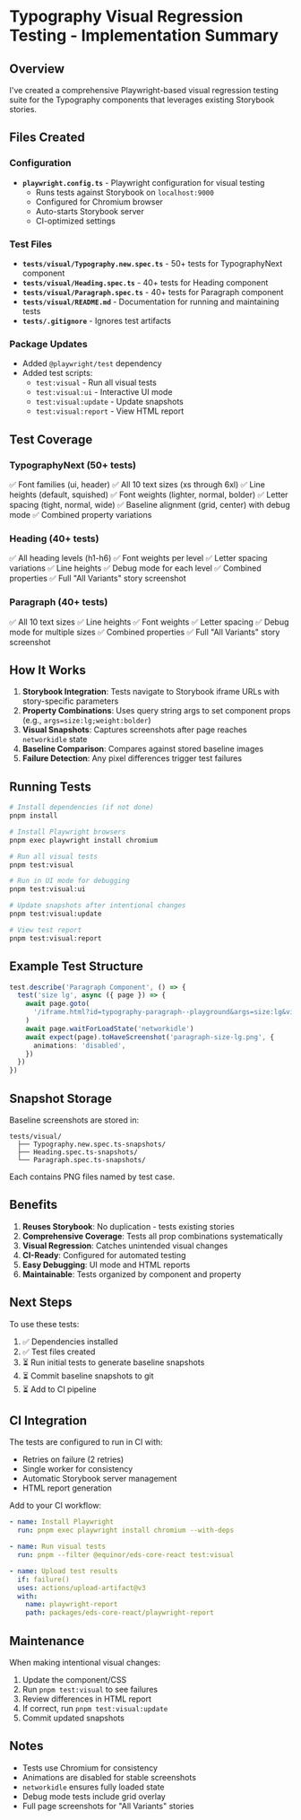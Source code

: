 # Typography Visual Regression Testing - Implementation Summary

## Overview

I've created a comprehensive Playwright-based visual regression testing suite for the Typography components that leverages existing Storybook stories.

## Files Created

### Configuration

- **`playwright.config.ts`** - Playwright configuration for visual testing
  - Runs tests against Storybook on `localhost:9000`
  - Configured for Chromium browser
  - Auto-starts Storybook server
  - CI-optimized settings

### Test Files

- **`tests/visual/Typography.new.spec.ts`** - 50+ tests for TypographyNext component
- **`tests/visual/Heading.spec.ts`** - 40+ tests for Heading component
- **`tests/visual/Paragraph.spec.ts`** - 40+ tests for Paragraph component
- **`tests/visual/README.md`** - Documentation for running and maintaining tests
- **`tests/.gitignore`** - Ignores test artifacts

### Package Updates

- Added `@playwright/test` dependency
- Added test scripts:
  - `test:visual` - Run all visual tests
  - `test:visual:ui` - Interactive UI mode
  - `test:visual:update` - Update snapshots
  - `test:visual:report` - View HTML report

## Test Coverage

### TypographyNext (50+ tests)

✅ Font families (ui, header)
✅ All 10 text sizes (xs through 6xl)
✅ Line heights (default, squished)
✅ Font weights (lighter, normal, bolder)
✅ Letter spacing (tight, normal, wide)
✅ Baseline alignment (grid, center) with debug mode
✅ Combined property variations

### Heading (40+ tests)

✅ All heading levels (h1-h6)
✅ Font weights per level
✅ Letter spacing variations
✅ Line heights
✅ Debug mode for each level
✅ Combined properties
✅ Full "All Variants" story screenshot

### Paragraph (40+ tests)

✅ All 10 text sizes
✅ Line heights
✅ Font weights
✅ Letter spacing
✅ Debug mode for multiple sizes
✅ Combined properties
✅ Full "All Variants" story screenshot

## How It Works

1. **Storybook Integration**: Tests navigate to Storybook iframe URLs with story-specific parameters
2. **Property Combinations**: Uses query string args to set component props (e.g., `args=size:lg;weight:bolder`)
3. **Visual Snapshots**: Captures screenshots after page reaches `networkidle` state
4. **Baseline Comparison**: Compares against stored baseline images
5. **Failure Detection**: Any pixel differences trigger test failures

## Running Tests

```bash
# Install dependencies (if not done)
pnpm install

# Install Playwright browsers
pnpm exec playwright install chromium

# Run all visual tests
pnpm test:visual

# Run in UI mode for debugging
pnpm test:visual:ui

# Update snapshots after intentional changes
pnpm test:visual:update

# View test report
pnpm test:visual:report
```

## Example Test Structure

```typescript
test.describe('Paragraph Component', () => {
  test('size lg', async ({ page }) => {
    await page.goto(
      '/iframe.html?id=typography-paragraph--playground&args=size:lg&viewMode=story',
    )
    await page.waitForLoadState('networkidle')
    await expect(page).toHaveScreenshot('paragraph-size-lg.png', {
      animations: 'disabled',
    })
  })
})
```

## Snapshot Storage

Baseline screenshots are stored in:

```
tests/visual/
  ├── Typography.new.spec.ts-snapshots/
  ├── Heading.spec.ts-snapshots/
  └── Paragraph.spec.ts-snapshots/
```

Each contains PNG files named by test case.

## Benefits

1. **Reuses Storybook**: No duplication - tests existing stories
2. **Comprehensive Coverage**: Tests all prop combinations systematically
3. **Visual Regression**: Catches unintended visual changes
4. **CI-Ready**: Configured for automated testing
5. **Easy Debugging**: UI mode and HTML reports
6. **Maintainable**: Tests organized by component and property

## Next Steps

To use these tests:

1. ✅ Dependencies installed
2. ✅ Test files created
3. ⏳ Run initial tests to generate baseline snapshots
4. ⏳ Commit baseline snapshots to git
5. ⏳ Add to CI pipeline

## CI Integration

The tests are configured to run in CI with:

- Retries on failure (2 retries)
- Single worker for consistency
- Automatic Storybook server management
- HTML report generation

Add to your CI workflow:

```yaml
- name: Install Playwright
  run: pnpm exec playwright install chromium --with-deps

- name: Run visual tests
  run: pnpm --filter @equinor/eds-core-react test:visual

- name: Upload test results
  if: failure()
  uses: actions/upload-artifact@v3
  with:
    name: playwright-report
    path: packages/eds-core-react/playwright-report
```

## Maintenance

When making intentional visual changes:

1. Update the component/CSS
2. Run `pnpm test:visual` to see failures
3. Review differences in HTML report
4. If correct, run `pnpm test:visual:update`
5. Commit updated snapshots

## Notes

- Tests use Chromium for consistency
- Animations are disabled for stable screenshots
- `networkidle` ensures fully loaded state
- Debug mode tests include grid overlay
- Full page screenshots for "All Variants" stories
